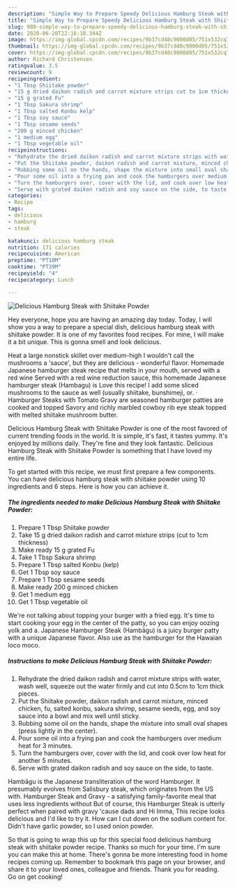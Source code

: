 ```yaml
---
description: "Simple Way to Prepare Speedy Delicious Hamburg Steak with Shiitake Powder"
title: "Simple Way to Prepare Speedy Delicious Hamburg Steak with Shiitake Powder"
slug: 980-simple-way-to-prepare-speedy-delicious-hamburg-steak-with-shiitake-powder
date: 2020-06-20T22:16:18.344Z
image: https://img-global.cpcdn.com/recipes/9b37cd48c9000d05/751x532cq70/delicious-hamburg-steak-with-shiitake-powder-recipe-main-photo.jpg
thumbnail: https://img-global.cpcdn.com/recipes/9b37cd48c9000d05/751x532cq70/delicious-hamburg-steak-with-shiitake-powder-recipe-main-photo.jpg
cover: https://img-global.cpcdn.com/recipes/9b37cd48c9000d05/751x532cq70/delicious-hamburg-steak-with-shiitake-powder-recipe-main-photo.jpg
author: Richard Christensen
ratingvalue: 3.5
reviewcount: 9
recipeingredient:
- "1 Tbsp Shiitake powder"
- "15 g dried daikon radish and carrot mixture strips cut to 1cm thickness"
- "15 g grated Fu"
- "1 Tbsp Sakura shrimp"
- "1 Tbsp salted Konbu kelp"
- "1 Tbsp soy sauce"
- "1 Tbsp sesame seeds"
- "200 g minced chicken"
- "1 medium egg"
- "1 Tbsp vegetable oil"
recipeinstructions:
- "Rehydrate the dried daikon radish and carrot mixture strips with water, wash well, squeeze out the water firmly and cut into 0.5cm to 1cm thick pieces."
- "Put the Shiitake powder, daikon radish and carrot mixture, minced chicken, fu, salted konbu, sakura shrimp, sesame seeds, egg, and soy sauce into a bowl and mix well until sticky."
- "Rubbing some oil on the hands, shape the mixture into small oval shapes (press lightly in the center)."
- "Pour some oil into a frying pan and cook the hamburgers over medium heat for 3 minutes."
- "Turn the hamburgers over, cover with the lid, and cook over low heat for another 5 minutes."
- "Serve with grated daikon radish and soy sauce on the side, to taste."
categories:
- Recipe
tags:
- delicious
- hamburg
- steak

katakunci: delicious hamburg steak 
nutrition: 171 calories
recipecuisine: American
preptime: "PT10M"
cooktime: "PT39M"
recipeyield: "4"
recipecategory: Lunch

---
```



![Delicious Hamburg Steak with Shiitake Powder](https://img-global.cpcdn.com/recipes/9b37cd48c9000d05/751x532cq70/delicious-hamburg-steak-with-shiitake-powder-recipe-main-photo.jpg)

Hey everyone, hope you are having an amazing day today. Today, I will show you a way to prepare a special dish, delicious hamburg steak with shiitake powder. It is one of my favorites food recipes. For mine, I will make it a bit unique. This is gonna smell and look delicious.

Heat a large nonstick skillet over medium-high I wouldn&#39;t call the mushrooms a &#39;sauce&#39;, but they are delicious - wonderful flavor. Homemade Japanese hamburger steak recipe that melts in your mouth, served with a red wine Served with a red wine reduction sauce, this homemade Japanese hamburger steak (Hambagu) is Love this recipe! I add some sliced mushrooms to the sauce as well (usually shiitake, bunshimeji, or. · Hamburger Steaks with Tomato Gravy are seasoned hamburger patties are cooked and topped Savory and richly marbled cowboy rib eye steak topped with melted shiitake mushroom butter.

Delicious Hamburg Steak with Shiitake Powder is one of the most favored of current trending foods in the world. It is simple, it's fast, it tastes yummy. It's enjoyed by millions daily. They're fine and they look fantastic. Delicious Hamburg Steak with Shiitake Powder is something that I have loved my entire life.


To get started with this recipe, we must first prepare a few components. You can have delicious hamburg steak with shiitake powder using 10 ingredients and 6 steps. Here is how you can achieve it.

<!--inarticleads1-->

##### The ingredients needed to make Delicious Hamburg Steak with Shiitake Powder:

1. Prepare 1 Tbsp Shiitake powder
1. Take 15 g dried daikon radish and carrot mixture strips (cut to 1cm thickness)
1. Make ready 15 g grated Fu
1. Take 1 Tbsp Sakura shrimp
1. Prepare 1 Tbsp salted Konbu (kelp)
1. Get 1 Tbsp soy sauce
1. Prepare 1 Tbsp sesame seeds
1. Make ready 200 g minced chicken
1. Get 1 medium egg
1. Get 1 Tbsp vegetable oil


We&#39;re not talking about topping your burger with a fried egg. It&#39;s time to start cooking your egg in the center of the patty, so you can enjoy oozing yolk and a. Japanese Hamburger Steak (Hambāgu) is a juicy burger patty with a unique Japanese flavor. Also use as the hamburger for the Hawaian loco moco. 

<!--inarticleads2-->

##### Instructions to make Delicious Hamburg Steak with Shiitake Powder:

1. Rehydrate the dried daikon radish and carrot mixture strips with water, wash well, squeeze out the water firmly and cut into 0.5cm to 1cm thick pieces.
1. Put the Shiitake powder, daikon radish and carrot mixture, minced chicken, fu, salted konbu, sakura shrimp, sesame seeds, egg, and soy sauce into a bowl and mix well until sticky.
1. Rubbing some oil on the hands, shape the mixture into small oval shapes (press lightly in the center).
1. Pour some oil into a frying pan and cook the hamburgers over medium heat for 3 minutes.
1. Turn the hamburgers over, cover with the lid, and cook over low heat for another 5 minutes.
1. Serve with grated daikon radish and soy sauce on the side, to taste.


Hambāgu is the Japanese transliteration of the word Hamburger. It presumably evolves from Salisbury steak, which originates from the US with. Hamburger Steak and Gravy - a satisfying family-favorite meal that uses less ingredients without But of course, this Hamburger Steak is utterly perfect when paired with gravy &#39;cause dads and Hi Imma, This recipe looks delicious and I&#39;d like to try it. How can I cut down on the sodium content for. Didn&#39;t have garlic powder, so I used onion powder. 

So that is going to wrap this up for this special food delicious hamburg steak with shiitake powder recipe. Thanks so much for your time. I'm sure you can make this at home. There's gonna be more interesting food in home recipes coming up. Remember to bookmark this page on your browser, and share it to your loved ones, colleague and friends. Thank you for reading. Go on get cooking!
